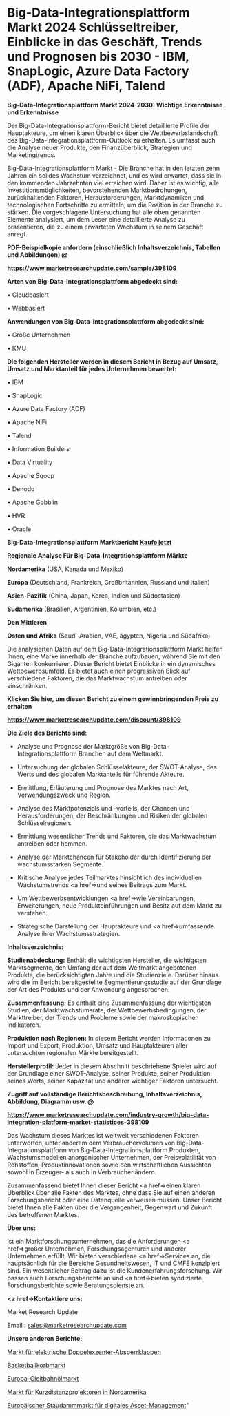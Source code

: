 # Big-Data-Integrationsplattform Markt 2024 Schlüsseltreiber, Einblicke in das Geschäft, Trends und Prognosen bis 2030 - IBM, SnapLogic, Azure Data Factory (ADF), Apache NiFi, Talend

<strong>Big-Data-Integrationsplattform Markt 2024-2030: Wichtige Erkenntnisse und Erkenntnisse</strong>

Der Big-Data-Integrationsplattform-Bericht bietet detaillierte Profile der Hauptakteure, um einen klaren Überblick über die Wettbewerbslandschaft des Big-Data-Integrationsplattform-Outlook zu erhalten. Es umfasst auch die Analyse neuer Produkte, den Finanzüberblick, Strategien und Marketingtrends.

Big-Data-Integrationsplattform Markt - Die Branche hat in den letzten zehn Jahren ein solides Wachstum verzeichnet, und es wird erwartet, dass sie in den kommenden Jahrzehnten viel erreichen wird. Daher ist es wichtig, alle Investitionsmöglichkeiten, bevorstehenden Marktbedrohungen, zurückhaltenden Faktoren, Herausforderungen, Marktdynamiken und technologischen Fortschritte zu ermitteln, um die Position in der Branche zu stärken. Die vorgeschlagene Untersuchung hat alle oben genannten Elemente analysiert, um dem Leser eine detaillierte Analyse zu präsentieren, die zu einem erwarteten Wachstum in seinem Geschäft anregt.



<strong><b>PDF-Beispielkopie anfordern (einschließlich Inhaltsverzeichnis, Tabellen und Abbildungen) @ </b></strong>

<strong><a href=https://www.marketresearchupdate.com/sample/398109>

<strong>https://www.marketresearchupdate.com/sample/398109</u></a></strong></strong>



<strong>Arten von Big-Data-Integrationsplattform abgedeckt sind:</strong>

• Cloudbasiert

• Webbasiert



<strong>Anwendungen von Big-Data-Integrationsplattform abgedeckt sind:</strong>

• Große Unternehmen

• KMU



<strong>Die folgenden Hersteller werden in diesem Bericht in Bezug auf Umsatz, Umsatz und Marktanteil für jedes Unternehmen bewertet:</strong>

• IBM

• SnapLogic

• Azure Data Factory (ADF)

• Apache NiFi

• Talend

• Information Builders

• Data Virtuality

• Apache Sqoop

• Denodo

• Apache Gobblin

• HVR

• Oracle



<strong>Big-Data-Integrationsplattform Marktbericht <a href=https://www.marketresearchupdate.com/buynow/398109>Kaufe jetzt</a></strong>



<strong>Regionale Analyse Für Big-Data-Integrationsplattform Märkte</strong>



<strong>Nordamerika</strong> (USA, Kanada und Mexiko)



<strong>Europa</strong> (Deutschland, Frankreich, Großbritannien, Russland und Italien)



<strong>Asien-Pazifik</strong> (China, Japan, Korea, Indien und Südostasien)



<strong>Südamerika</strong> (Brasilien, Argentinien, Kolumbien, etc.)



<strong>Den Mittleren</strong> 

<strong>Osten und Afrika</strong> (Saudi-Arabien, VAE, ägypten, Nigeria und Südafrika)

Die analysierten Daten auf dem Big-Data-Integrationsplattform Markt helfen Ihnen, eine Marke innerhalb der Branche aufzubauen, während Sie mit den Giganten konkurrieren. Dieser Bericht bietet Einblicke in ein dynamisches Wettbewerbsumfeld. Es bietet auch einen progressiven Blick auf verschiedene Faktoren, die das Marktwachstum antreiben oder einschränken.



<strong>Klicken Sie hier, um diesen Bericht zu einem gewinnbringenden Preis zu erhalten
</strong>

<strong><a href=https://www.marketresearchupdate.com/discount/398109>https://www.marketresearchupdate.com/discount/398109</b></u></strong></a>



<strong>Die Ziele des Berichts sind:</strong>

- Analyse und Prognose der Marktgröße von Big-Data-Integrationsplattform Branchen auf dem Weltmarkt.

- Untersuchung der globalen Schlüsselakteure, der SWOT-Analyse, des Werts und des globalen Marktanteils für führende Akteure.

- Ermittlung, Erläuterung und Prognose des Marktes nach Art, Verwendungszweck und Region.

- Analyse des Marktpotenzials und -vorteils, der Chancen und Herausforderungen, der Beschränkungen und Risiken der globalen Schlüsselregionen.

- Ermittlung wesentlicher Trends und Faktoren, die das Marktwachstum antreiben oder hemmen.

- Analyse der Marktchancen für Stakeholder durch Identifizierung der wachstumsstarken Segmente.

- Kritische Analyse jedes Teilmarktes hinsichtlich des individuellen Wachstumstrends <a href=>und</a> seines Beitrags zum Markt.

- Um Wettbewerbsentwicklungen <a href=>wie</a> Vereinbarungen, Erweiterungen, neue Produkteinführungen und Besitz auf dem Markt zu verstehen.

- Strategische Darstellung der Hauptakteure und <a href=>umfas</a>sende Analyse ihrer Wachstumsstrategien.



<strong>Inhaltsverzeichnis:</strong>



<strong>Studienabdeckung:</strong> Enthält die wichtigsten Hersteller, die wichtigsten Marktsegmente, den Umfang der auf dem Weltmarkt angebotenen Produkte, die berücksichtigten Jahre und die Studienziele. Darüber hinaus wird die im Bericht bereitgestellte Segmentierungsstudie auf der Grundlage der Art des Produkts und der Anwendung angesprochen.



<strong>Zusammenfassung:</strong> Es enthält eine Zusammenfassung der wichtigsten Studien, der Marktwachstumsrate, der Wettbewerbsbedingungen, der Markttreiber, der Trends und Probleme sowie der makroskopischen Indikatoren.



<strong>Produktion nach Regionen:</strong> In diesem Bericht werden Informationen zu Import und Export, Produktion, Umsatz und Hauptakteuren aller untersuchten regionalen Märkte bereitgestellt.



<strong>Herstellerprofil:</strong> Jeder in diesem Abschnitt beschriebene Spieler wird auf der Grundlage einer SWOT-Analyse, seiner Produkte, seiner Produktion, seines Werts, seiner Kapazität und anderer wichtiger Faktoren untersucht.



<strong><b>Zugriff auf vollständige Berichtsbeschreibung, Inhaltsverzeichnis, Abbildung, Diagramm usw. @ </b></strong>

<strong><a href=https://www.marketresearchupdate.com/industry-growth/big-data-integration-platform-market-statistices-398109>https://www.marketresearchupdate.com/industry-growth/big-data-integration-platform-market-statistices-398109</a></strong>

Das Wachstum dieses Marktes ist weltweit verschiedenen Faktoren unterworfen, unter anderem dem Verbrauchervolumen von Big-Data-Integrationsplattform von Big-Data-Integrationsplattform Produkten, Wachstumsmodellen anorganischer Unternehmen, der Preisvolatilität von Rohstoffen, Produktinnovationen sowie den wirtschaftlichen Aussichten sowohl in Erzeuger- als auch in Verbraucherländern.

Zusammenfassend bietet Ihnen dieser Bericht <a href=>einen</a> klaren Überblick über alle Fakten des Marktes, ohne dass Sie auf einen anderen Forschungsbericht oder eine Datenquelle verweisen müssen. Unser Bericht bietet Ihnen alle Fakten über die Vergangenheit, Gegenwart und Zukunft des betroffenen Marktes.



<strong>Über uns:</strong>

 ist ein Marktforschungsunternehmen, das die Anforderungen <a href=>großer</a> Unternehmen, Forschungsagenturen und anderer Unternehmen erfüllt. Wir bieten verschiedene <a href=>Services</a> an, die hauptsächlich für die Bereiche Gesundheitswesen, IT und CMFE konzipiert sind. Ein wesentlicher Beitrag dazu ist die Kundenerfahrungsforschung. Wir passen auch Forschungsberichte an und <a href=>bieten</a> syndizierte Forschungsberichte sowie Beratungsdienste an.



<strong><a href=>Kontaktiere uns:</a></strong>

Market Research Update

Email : sales@marketresearchupdate.com



<strong>Unsere anderen Berichte:</strong>

<a href=https://www.linkedin.com/pulse/electric-double-eccentric-butterfly-valve-market-2023>Markt für elektrische Doppelexzenter-Absperrklappen</a>

<a href=https://www.linkedin.com/pulse/basketball-hoop-market-size-industry-growth-factors-applications>Basketballkorbmarkt</a>

<a href=https://www.linkedin.com/pulse/europe-slideway-oil-market-size-growth-trends-report>Europa-Gleitbahnölmarkt</a>

<a href=https://www.linkedin.com/pulse/north-america-short-throw-projector-market>Markt für Kurzdistanzprojektoren in Nordamerika</a>

<a href=https://www.linkedin.com/pulse/europe-digital-asset-management-dam-market-2023>Europäischer Staudammmarkt für digitales Asset-Management</a>"
